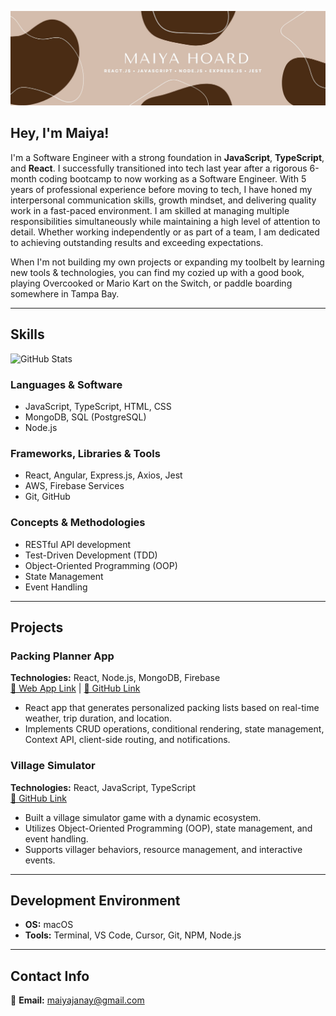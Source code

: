 
![My Image](assets/cover_photo.jpg)

## Hey, I'm Maiya!

I'm a Software Engineer with a strong foundation in **JavaScript**, **TypeScript**, and **React**. I successfully transitioned into tech last year after a rigorous 6-month coding bootcamp to now working as a Software Engineer. With 5 years of professional experience before moving to tech, I have honed my interpersonal communication skills, growth mindset, and delivering quality work in a fast-paced environment. I am skilled at managing multiple responsibilities simultaneously while maintaining a high level of attention to detail. Whether working independently or as part of a team, I am dedicated to achieving outstanding results and exceeding expectations.

When I'm not building my own projects or expanding my toolbelt by learning new tools & technologies, you can find my cozied up with a good book, playing Overcooked or Mario Kart on the Switch, or paddle boarding somewhere in Tampa Bay.

---
## **Skills**  

![GitHub Stats](https://github-readme-stats.vercel.app/api/top-langs/?username=maiyajanay&theme=graywhite&show_icons=true&hide_border=true&layout=compact)

### **Languages & Software**  
- JavaScript, TypeScript, HTML, CSS  
- MongoDB, SQL (PostgreSQL)  
- Node.js  

### **Frameworks, Libraries & Tools**  
- React, Angular, Express.js, Axios, Jest  
- AWS, Firebase Services  
- Git, GitHub  

### **Concepts & Methodologies**  
- RESTful API development  
- Test-Driven Development (TDD)  
- Object-Oriented Programming (OOP)  
- State Management  
- Event Handling  

---

## **Projects**  

### **Packing Planner App**  
**Technologies:** React, Node.js, MongoDB, Firebase  
[🔗 Web App Link](#) | [🔗 GitHub Link](#)  
- React app that generates personalized packing lists based on real-time weather, trip duration, and location.  
- Implements CRUD operations, conditional rendering, state management, Context API, client-side routing, and notifications.  

### **Village Simulator**  
**Technologies:** React, JavaScript, TypeScript  
[🔗 GitHub Link](#)  
- Built a village simulator game with a dynamic ecosystem.  
- Utilizes Object-Oriented Programming (OOP), state management, and event handling.  
- Supports villager behaviors, resource management, and interactive events.  

---

## **Development Environment**  
- **OS:** macOS  
- **Tools:** Terminal, VS Code, Cursor, Git, NPM, Node.js  

---

## **Contact Info**  
📧 **Email:** [maiyajanay@gmail.com](mailto:maiyajanay@gmail.com)  
<!--
**maiyajanay/maiyajanay** is a ✨ _special_ ✨ repository because its `README.md` (this file) appears on your GitHub profile.

Here are some ideas to get you started:

- 🔭 I’m currently working on ...
- 🌱 I’m currently learning ...
- 👯 I’m looking to collaborate on ...
- 🤔 I’m looking for help with ...
- 💬 Ask me about ...
- 📫 How to reach me: ...
- 😄 Pronouns: ...
- ⚡ Fun fact: ...
-->
